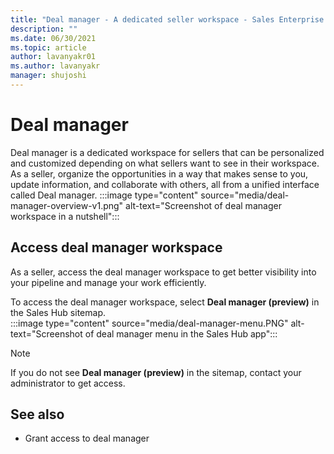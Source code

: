```yaml
---
title: "Deal manager - A dedicated seller workspace - Sales Enterprise | MicrosoftDocs"
description: ""
ms.date: 06/30/2021
ms.topic: article
author: lavanyakr01
ms.author: lavanyakr
manager: shujoshi
---
```


# Deal manager 

Deal manager is a dedicated workspace for sellers that can be personalized and customized depending on what sellers want to see in their workspace. As a seller, organize the opportunities in a way that makes sense to you, update information, and collaborate with others, all from a unified interface called Deal manager.
:::image type="content" source="media/deal-manager-overview-v1.png" alt-text="Screenshot of deal manager workspace in a nutshell":::

## Access deal manager workspace

As a seller, access the deal manager workspace to get better visibility into your pipeline and manage your work efficiently.

To access the deal manager workspace, select **Deal manager (preview)** in the Sales Hub sitemap.  
:::image type="content" source="media/deal-manager-menu.PNG" alt-text="Screenshot of deal manager menu in the Sales Hub app":::

> [!NOTE]
> If you do not see **Deal manager (preview)** in the sitemap, contact your administrator to get access. 


## See also
- Grant access to deal manager